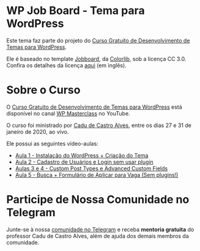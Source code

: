 # WP Job Board - Tema para WordPress

Este tema faz parte do projeto do [Curso Gratuito de Desenvolvimento de Temas para WordPress](https://www.youtube.com/channel/UC1YL6-j98QL8ac_9pr1LGLw/?sub_confirmation=1).

Ele é baseado no template [Jobboard](https://colorlib.com/wp/template/jobboard/), da [Colorlib](https://colorlib.com/), sob a licença CC 3.0. Confira os detalhes da licença [aqui](https://colorlib.com/wp/licence/) (em inglês).

# Sobre o Curso

O [Curso Gratuito de Desenvolvimento de Temas para WordPress](https://www.youtube.com/playlist?list=PLEY6Sc2N4ro72kzYyXHrlZY17aVvZI3fe&sub_confirmation=1) está disponível no canal [WP Masterclass](https://www.youtube.com/channel/UC1YL6-j98QL8ac_9pr1LGLw/?sub_confirmation=1) no YouTube. 

O curso foi ministrado por [Cadu de Castro Alves](https://twitter.com/castroalves), entre os dias 27 e 31 de janeiro de 2020, ao vivo.

Ele possui as seguintes vídeo-aulas:

- [Aula 1 - Instalação do WordPress + Criação do Tema](https://www.youtube.com/watch?v=v5Z7A9phUdU&list=PLEY6Sc2N4ro72kzYyXHrlZY17aVvZI3fe&index=1)
- [Aula 2 - Cadastro de Usuários e Login sem usar plugin](https://www.youtube.com/watch?v=TFSH4awvels&list=PLEY6Sc2N4ro72kzYyXHrlZY17aVvZI3fe&index=2)
- [Aulas 3 e 4 - Custom Post Types e Advanced Custom Fields](https://www.youtube.com/watch?v=mL6GKyf2TgI&list=PLEY6Sc2N4ro72kzYyXHrlZY17aVvZI3fe&index=3)
- [Aula 5 - Busca + Formulário de Aplicar para Vaga (Sem plugins!)](https://www.youtube.com/watch?v=z5XRO1uzuAg&list=PLEY6Sc2N4ro72kzYyXHrlZY17aVvZI3fe&index=4)

# Participe de Nossa Comunidade no Telegram

Junte-se à nossa [comunidade no Telegram](https://t.me/joinchat/GWI9Wljnf0O3heBEWM-EVw) e receba **mentoria gratuita** do professor Cadu de Castro Alves, além de ajuda dos demais membros da comunidade.
